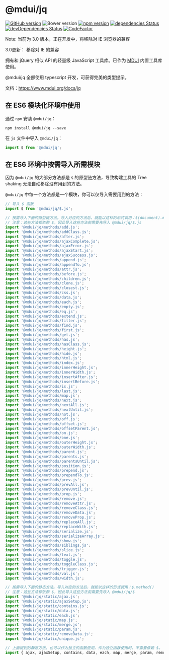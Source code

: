 # @mdui/jq

[![GitHub version](https://badge.fury.io/gh/zdhxiong%2F@mdui/jq.svg)](https://badge.fury.io/gh/zdhxiong%2F@mdui/jq)
![Bower version](https://img.shields.io/bower/v/@mdui/jq.svg)
[![npm version](https://img.shields.io/npm/v/@mdui/jq.svg)](https://www.npmjs.com/package/@mdui/jq)
[![dependencies Status](https://david-dm.org/zdhxiong/@mdui/jq/status.svg)](https://david-dm.org/zdhxiong/@mdui/jq)
[![devDependencies Status](https://david-dm.org/zdhxiong/@mdui/jq/dev-status.svg)](https://david-dm.org/zdhxiong/@mdui/jq?type=dev)
[![CodeFactor](https://www.codefactor.io/repository/github/zdhxiong/@mdui/jq/badge)](https://www.codefactor.io/repository/github/zdhxiong/@mdui/jq)

Note: 当前为 3.0 版本，正在开发中，将移除对 IE 浏览器的兼容

3.0更新：
移除对 IE 的兼容

拥有和 jQuery 相似 API 的轻量级 JavaScript 工具库。已作为 [MDUI](https://github.com/zdhxiong/mdui) 内置工具库使用。

@mdui/jq 全部使用 typescript 开发，可获得完美的类型提示。

文档：https://www.mdui.org/docs/jq

## 在 ES6 模块化环境中使用

通过 `npm` 安装 `@mdui/jq`：

```
npm install @mdui/jq --save
```

在 `js` 文件中导入 `@mdui/jq`：

```js
import $ from '@mdui/jq';
```

## 在 ES6 环境中按需导入所需模块

因为 `@mdui/jq` 的大部分方法都是 `$` 的原型链方法，导致构建工具的 Tree shaking 无法自动移除没有用到的方法。

`@mdui/jq` 中每一个方法都是一个模块，你可以仅导入需要用到的方法：

```js
// 导入 $ 函数
import $ from '@mdui/jq/$.js';

// 按需导入下面的原型链方法。导入对应的方法后，就能以这样的形式调用：$(document).method()
// 注意：这些方法都依赖 $，因此导入这些方法前需要先导入 @mdui/jq/$.js
import '@mdui/jq/methods/add.js';
import '@mdui/jq/methods/addClass.js';
import '@mdui/jq/methods/after.js';
import '@mdui/jq/methods/ajaxComplete.js';
import '@mdui/jq/methods/ajaxError.js';
import '@mdui/jq/methods/ajaxStart.js';
import '@mdui/jq/methods/ajaxSuccess.js';
import '@mdui/jq/methods/append.js';
import '@mdui/jq/methods/appendTo.js';
import '@mdui/jq/methods/attr.js';
import '@mdui/jq/methods/before.js';
import '@mdui/jq/methods/children.js';
import '@mdui/jq/methods/clone.js';
import '@mdui/jq/methods/closest.js';
import '@mdui/jq/methods/css.js';
import '@mdui/jq/methods/data.js';
import '@mdui/jq/methods/each.js';
import '@mdui/jq/methods/empty.js';
import '@mdui/jq/methods/eq.js';
import '@mdui/jq/methods/extend.js';
import '@mdui/jq/methods/filter.js';
import '@mdui/jq/methods/find.js';
import '@mdui/jq/methods/first.js';
import '@mdui/jq/methods/get.js';
import '@mdui/jq/methods/has.js';
import '@mdui/jq/methods/hasClass.js';
import '@mdui/jq/methods/height.js';
import '@mdui/jq/methods/hide.js';
import '@mdui/jq/methods/html.js';
import '@mdui/jq/methods/index.js';
import '@mdui/jq/methods/innerHeight.js';
import '@mdui/jq/methods/innerWidth.js';
import '@mdui/jq/methods/insertAfter.js';
import '@mdui/jq/methods/insertBefore.js';
import '@mdui/jq/methods/is.js';
import '@mdui/jq/methods/last.js';
import '@mdui/jq/methods/map.js';
import '@mdui/jq/methods/next.js';
import '@mdui/jq/methods/nextAll.js';
import '@mdui/jq/methods/nextUntil.js';
import '@mdui/jq/methods/not.js';
import '@mdui/jq/methods/off.js';
import '@mdui/jq/methods/offset.js';
import '@mdui/jq/methods/offsetParent.js';
import '@mdui/jq/methods/on.js';
import '@mdui/jq/methods/one.js';
import '@mdui/jq/methods/outerHeight.js';
import '@mdui/jq/methods/outerWidth.js';
import '@mdui/jq/methods/parent.js';
import '@mdui/jq/methods/parents.js';
import '@mdui/jq/methods/parentsUntil.js';
import '@mdui/jq/methods/position.js';
import '@mdui/jq/methods/prepend.js';
import '@mdui/jq/methods/prependTo.js';
import '@mdui/jq/methods/prev.js';
import '@mdui/jq/methods/prevAll.js';
import '@mdui/jq/methods/prevUntil.js';
import '@mdui/jq/methods/prop.js';
import '@mdui/jq/methods/remove.js';
import '@mdui/jq/methods/removeAttr.js';
import '@mdui/jq/methods/removeClass.js';
import '@mdui/jq/methods/removeData.js';
import '@mdui/jq/methods/removeProp.js';
import '@mdui/jq/methods/replaceAll.js';
import '@mdui/jq/methods/replaceWith.js';
import '@mdui/jq/methods/serialize.js';
import '@mdui/jq/methods/serializeArray.js';
import '@mdui/jq/methods/show.js';
import '@mdui/jq/methods/siblings.js';
import '@mdui/jq/methods/slice.js';
import '@mdui/jq/methods/text.js';
import '@mdui/jq/methods/toggle.js';
import '@mdui/jq/methods/toggleClass.js';
import '@mdui/jq/methods/trigger.js';
import '@mdui/jq/methods/val.js';
import '@mdui/jq/methods/width.js';

// 按需导入下面的静态方法。导入对应的方法后，就能以这样的形式调用：$.method()
// 注意：这些方法都依赖 $，因此导入这些方法前需要先导入 @mdui/jq/$
import '@mdui/jq/static/ajax.js';
import '@mdui/jq/static/ajaxSetup.js';
import '@mdui/jq/static/contains.js';
import '@mdui/jq/static/data.js';
import '@mdui/jq/static/each.js';
import '@mdui/jq/static/map.js';
import '@mdui/jq/static/merge.js';
import '@mdui/jq/static/param.js';
import '@mdui/jq/static/removeData.js';
import '@mdui/jq/static/unique.js';

// 上面提到的静态方法，也可以作为独立的函数使用。作为独立函数使用时，不需要依赖 $。
import { ajax, ajaxSetup, contains, data, each, map, merge, param, removeData, unique } from '@mdui/jq/functions.js';
```
